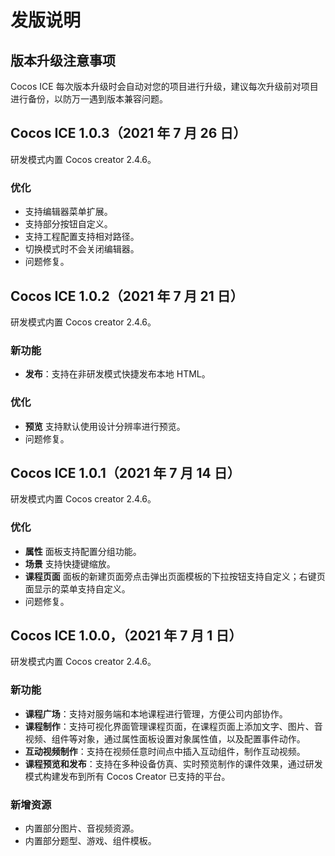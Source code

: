 # 发版说明

## 版本升级注意事项

Cocos ICE 每次版本升级时会自动对您的项目进行升级，建议每次升级前对项目进行备份，以防万一遇到版本兼容问题。

## Cocos ICE 1.0.3（2021 年 7 月 26 日）

研发模式内置 Cocos creator 2.4.6。

### 优化

- 支持编辑器菜单扩展。
- 支持部分按钮自定义。
- 支持工程配置支持相对路径。
- 切换模式时不会关闭编辑器。
- 问题修复。

## Cocos ICE 1.0.2（2021 年 7 月 21 日）

研发模式内置 Cocos creator 2.4.6。

### 新功能

- **发布**：支持在非研发模式快捷发布本地 HTML。

### 优化

- **预览** 支持默认使用设计分辨率进行预览。
- 问题修复。

## Cocos ICE 1.0.1（2021 年 7 月 14 日）

研发模式内置 Cocos creator 2.4.6。

### 优化

- **属性** 面板支持配置分组功能。
- **场景** 支持快捷键缩放。
- **课程页面** 面板的新建页面旁点击弹出页面模板的下拉按钮支持自定义；右键页面显示的菜单支持自定义。
- 问题修复。

## Cocos ICE 1.0.0，（2021 年 7 月 1 日）

研发模式内置 Cocos creator 2.4.6。

### 新功能

- **课程广场**：支持对服务端和本地课程进行管理，方便公司内部协作。
- **课程制作**：支持可视化界面管理课程页面，在课程页面上添加文字、图片、音视频、组件等对象，通过属性面板设置对象属性值，以及配置事件动作。
- **互动视频制作**：支持在视频任意时间点中插入互动组件，制作互动视频。
- **课程预览和发布**：支持在多种设备仿真、实时预览制作的课件效果，通过研发模式构建发布到所有 Cocos Creator 已支持的平台。

### 新增资源

- 内置部分图片、音视频资源。
- 内置部分题型、游戏、组件模板。
